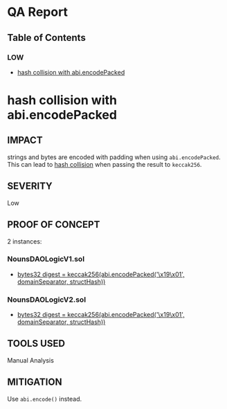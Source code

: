 # QA Report

## Table of Contents

### LOW
- [hash collision with abi.encodePacked](#hash-collision-with-abi.encodepacked)


# hash collision with abi.encodePacked

## IMPACT

strings and bytes are encoded with padding when using `abi.encodePacked`. This can lead to [hash collision](https://docs.soliditylang.org/en/v0.8.15/abi-spec.html#non-standard-packed-mode) when passing the result to `keccak256`.

## SEVERITY

Low

## PROOF OF CONCEPT

2 instances:

### NounsDAOLogicV1.sol

- [bytes32 digest = keccak256(abi.encodePacked('\x19\x01', domainSeparator, structHash))](https://github.com/code-423n4/2022-08-nounsdao/blob/45411325ec14c6d747b999a40367d3c5109b5a89/contracts/governance/NounsDAOLogicV1.sol#L483)

### NounsDAOLogicV2.sol

- [bytes32 digest = keccak256(abi.encodePacked('\x19\x01', domainSeparator, structHash))](https://github.com/code-423n4/2022-08-nounsdao/blob/45411325ec14c6d747b999a40367d3c5109b5a89/contracts/governance/NounsDAOLogicV2.sol#L575)

## TOOLS USED

Manual Analysis

## MITIGATION

Use `abi.encode()` instead.

